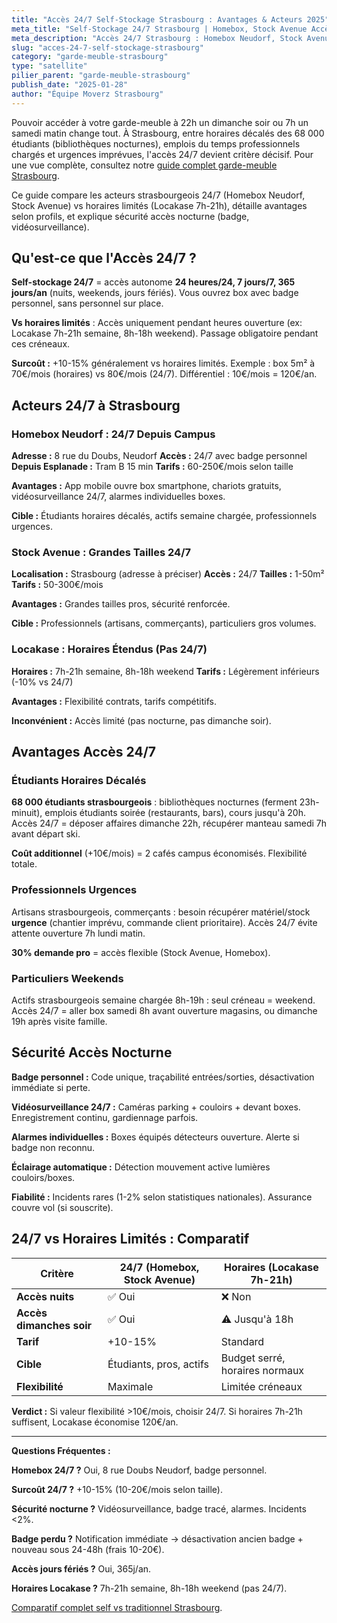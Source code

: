 ```yaml
---
title: "Accès 24/7 Self-Stockage Strasbourg : Avantages & Acteurs 2025"
meta_title: "Self-Stockage 24/7 Strasbourg | Homebox, Stock Avenue Accès Libre"
meta_description: "Accès 24/7 Strasbourg : Homebox Neudorf, Stock Avenue. Vs horaires Locakase 7h-21h. Avantages étudiants, pros, urgences. Sécurité badge nocturne."
slug: "acces-24-7-self-stockage-strasbourg"
category: "garde-meuble-strasbourg"
type: "satellite"
pilier_parent: "garde-meuble-strasbourg"
publish_date: "2025-01-28"
author: "Équipe Moverz Strasbourg"
---
```


Pouvoir accéder à votre garde-meuble à 22h un dimanche soir ou 7h un samedi matin change tout. À Strasbourg, entre horaires décalés des 68 000 étudiants (bibliothèques nocturnes), emplois du temps professionnels chargés et urgences imprévues, l'accès 24/7 devient critère décisif. Pour une vue complète, consultez notre [guide complet garde-meuble Strasbourg](/blog/garde-meuble-strasbourg/garde-meuble-strasbourg-guide-complet).

Ce guide compare les acteurs strasbourgeois 24/7 (Homebox Neudorf, Stock Avenue) vs horaires limités (Locakase 7h-21h), détaille avantages selon profils, et explique sécurité accès nocturne (badge, vidéosurveillance).

## Qu'est-ce que l'Accès 24/7 ?

**Self-stockage 24/7** = accès autonome **24 heures/24, 7 jours/7, 365 jours/an** (nuits, weekends, jours fériés). Vous ouvrez box avec badge personnel, sans personnel sur place.

**Vs horaires limités** : Accès uniquement pendant heures ouverture (ex: Locakase 7h-21h semaine, 8h-18h weekend). Passage obligatoire pendant ces créneaux.

**Surcoût :** +10-15% généralement vs horaires limités. Exemple : box 5m² à 70€/mois (horaires) vs 80€/mois (24/7). Différentiel : 10€/mois = 120€/an.

## Acteurs 24/7 à Strasbourg

### Homebox Neudorf : 24/7 Depuis Campus

**Adresse :** 8 rue du Doubs, Neudorf
**Accès :** 24/7 avec badge personnel
**Depuis Esplanade :** Tram B 15 min
**Tarifs :** 60-250€/mois selon taille

**Avantages :** App mobile ouvre box smartphone, chariots gratuits, vidéosurveillance 24/7, alarmes individuelles boxes.

**Cible :** Étudiants horaires décalés, actifs semaine chargée, professionnels urgences.

### Stock Avenue : Grandes Tailles 24/7

**Localisation :** Strasbourg (adresse à préciser)
**Accès :** 24/7
**Tailles :** 1-50m²
**Tarifs :** 50-300€/mois

**Avantages :** Grandes tailles pros, sécurité renforcée.

**Cible :** Professionnels (artisans, commerçants), particuliers gros volumes.

### Locakase : Horaires Étendus (Pas 24/7)

**Horaires :** 7h-21h semaine, 8h-18h weekend
**Tarifs :** Légèrement inférieurs (-10% vs 24/7)

**Avantages :** Flexibilité contrats, tarifs compétitifs.

**Inconvénient :** Accès limité (pas nocturne, pas dimanche soir).

## Avantages Accès 24/7

### Étudiants Horaires Décalés

**68 000 étudiants strasbourgeois** : bibliothèques nocturnes (ferment 23h-minuit), emplois étudiants soirée (restaurants, bars), cours jusqu'à 20h. Accès 24/7 = déposer affaires dimanche 22h, récupérer manteau samedi 7h avant départ ski.

**Coût additionnel** (+10€/mois) = 2 cafés campus économisés. Flexibilité totale.

### Professionnels Urgences

Artisans strasbourgeois, commerçants : besoin récupérer matériel/stock **urgence** (chantier imprévu, commande client prioritaire). Accès 24/7 évite attente ouverture 7h lundi matin.

**30% demande pro** = accès flexible (Stock Avenue, Homebox).

### Particuliers Weekends

Actifs strasbourgeois semaine chargée 8h-19h : seul créneau = weekend. Accès 24/7 = aller box samedi 8h avant ouverture magasins, ou dimanche 19h après visite famille.

## Sécurité Accès Nocturne

**Badge personnel :** Code unique, traçabilité entrées/sorties, désactivation immédiate si perte.

**Vidéosurveillance 24/7 :** Caméras parking + couloirs + devant boxes. Enregistrement continu, gardiennage parfois.

**Alarmes individuelles :** Boxes équipés détecteurs ouverture. Alerte si badge non reconnu.

**Éclairage automatique :** Détection mouvement active lumières couloirs/boxes.

**Fiabilité :** Incidents rares (1-2% selon statistiques nationales). Assurance couvre vol (si souscrite).

## 24/7 vs Horaires Limités : Comparatif

| Critère | 24/7 (Homebox, Stock Avenue) | Horaires (Locakase 7h-21h) |
|---------|------------------------------|----------------------------|
| **Accès nuits** | ✅ Oui | ❌ Non |
| **Accès dimanches soir** | ✅ Oui | ⚠️ Jusqu'à 18h |
| **Tarif** | +10-15% | Standard |
| **Cible** | Étudiants, pros, actifs | Budget serré, horaires normaux |
| **Flexibilité** | Maximale | Limitée créneaux |

**Verdict :** Si valeur flexibilité >10€/mois, choisir 24/7. Si horaires 7h-21h suffisent, Locakase économise 120€/an.

---

**Questions Fréquentes :**

**Homebox 24/7 ?** Oui, 8 rue Doubs Neudorf, badge personnel.

**Surcoût 24/7 ?** +10-15% (10-20€/mois selon taille).

**Sécurité nocturne ?** Vidéosurveillance, badge tracé, alarmes. Incidents <2%.

**Badge perdu ?** Notification immédiate → désactivation ancien badge + nouveau sous 24-48h (frais 10-20€).

**Accès jours fériés ?** Oui, 365j/an.

**Horaires Locakase ?** 7h-21h semaine, 8h-18h weekend (pas 24/7).

[Comparatif complet self vs traditionnel Strasbourg](/blog/garde-meuble-strasbourg/garde-meuble-strasbourg-guide-complet).

